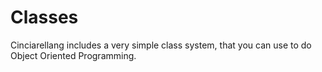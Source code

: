 # Classes

Cinciarellang includes a very simple class system, that you can use to do Object Oriented Programming. 




